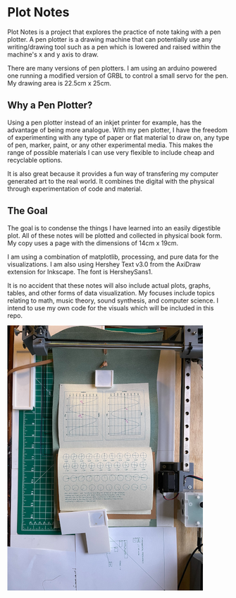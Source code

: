 # Plot Notes
Plot Notes is a project that explores the practice of note taking with a pen plotter. A pen plotter is a drawing machine that can potentially use any writing/drawing tool such as a pen which is lowered and raised within the machine's x and y axis to draw. 

There are many versions of pen plotters. I am using an arduino powered one running a modified version of GRBL to control a small servo for the pen. My drawing area is 22.5cm x 25cm.

## Why a Pen Plotter?
Using a pen plotter instead of an inkjet printer for example, has the advantage of being more analogue. With my pen plotter, I have the freedom of experimenting with any type of paper or flat material to draw on, any type of pen, marker, paint, or any other experimental media. This makes the range of possible materials I can use very flexible to include cheap and recyclable options.

It is also great because it provides a fun way of transfering my computer generated art to the real world. It combines the digital with the physical through experimentation of code and material.

## The Goal
The goal is to condense the things I have learned into an easily digestible plot. All of these notes will be plotted and collected in physical book form. My copy uses a page with the dimensions of 14cm x 19cm. 

I am using a combination of matplotlib, processing, and pure data for the visualizations. I am also using Hershey Text v3.0 from the AxiDraw extension for Inkscape. The font is HersheySans1.

It is no accident that these notes will also include actual plots, graphs, tables, and other forms of data visualization. My focuses include topics relating to math, music theory, sound synthesis, and computer science. I intend to use my own code for the visuals which will be included in this repo.

<img src="./example.png" alt="example" />
